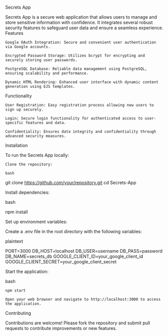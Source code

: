 Secrets App

Secrets App is a secure web application that allows users to manage and store sensitive information with confidence. It integrates several robust security features to safeguard user data and ensure a seamless experience.
Features

    Google OAuth Integration: Secure and convenient user authentication via Google accounts.

    Encrypted Password Storage: Utilizes bcrypt for encrypting and securely storing user passwords.

    PostgreSQL Database: Reliable data management using PostgreSQL, ensuring scalability and performance.

    Dynamic HTML Rendering: Enhanced user interface with dynamic content generation using EJS templates.

Functionality

    User Registration: Easy registration process allowing new users to sign up securely.

    Login: Secure login functionality for authenticated access to user-specific features and data.

    Confidentiality: Ensures data integrity and confidentiality through advanced security measures.

Installation

To run the Secrets App locally:

    Clone the repository:

    bash

git clone https://github.com/your/repository.git
cd Secrets-App

Install dependencies:

bash

npm install

Set up environment variables:

Create a .env file in the root directory with the following variables:

plaintext

PORT=3000
DB_HOST=localhost
DB_USER=username
DB_PASS=password
DB_NAME=secrets_db
GOOGLE_CLIENT_ID=your_google_client_id
GOOGLE_CLIENT_SECRET=your_google_client_secret

Start the application:

bash

    npm start

    Open your web browser and navigate to http://localhost:3000 to access the application.

Contributing

Contributions are welcome! Please fork the repository and submit pull requests to contribute improvements or new features.
